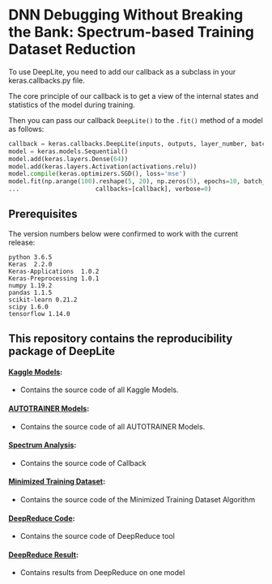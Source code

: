 # DNN Debugging Without Breaking the Bank: Spectrum-based Training Dataset Reduction

To use DeepLite, you need to add our callback as a subclass in your keras.callbacks.py file.

The core principle of our callback is to get a view of the internal states and statistics of the model during training.

Then you can pass our callback `DeepLite()` to the `.fit()` method of a model as follows:

```python
callback = keras.callbacks.DeepLite(inputs, outputs, layer_number, batch_size, startTime)
model = keras.models.Sequential()
model.add(keras.layers.Dense(64))
model.add(keras.layers.Activation(activations.relu))
model.compile(keras.optimizers.SGD(), loss='mse')
model.fit(np.arange(100).reshape(5, 20), np.zeros(5), epochs=10, batch_size=1, 
...                     callbacks=[callback], verbose=0)
```

## Prerequisites

The version numbers below were confirmed to work with the current release:

    python 3.6.5
    Keras  2.2.0
    Keras-Applications  1.0.2
    Keras-Preprocessing 1.0.1  
    numpy 1.19.2
    pandas 1.1.5
    scikit-learn 0.21.2
    scipy 1.6.0
    tensorflow 1.14.0

    
## This repository contains the reproducibility package of DeepLite
#### [Kaggle Models](https://github.com/ICSE2024paper/Test-Suite/tree/main/Kaggle%20Model): 
* Contains the source code of all Kaggle Models.
#### [AUTOTRAINER Models](https://github.com/FSE2024paper/Test-Suite/tree/main/AUTOTRAINER%20Model):
* Contains the source code of all AUTOTRAINER Models.
#### [Spectrum Analysis](https://github.com/FSE2024paper/Test-Suite/tree/main/Spectrum%20Analysis):
* Contains the source code of Callback
#### [Minimized Training Dataset](https://github.com/FSE2024paper/Test-Suite/tree/main/Minimized%20Test%20Suite):
* Contains the source code of the Minimized Training Dataset Algorithm
#### [DeepReduce Code](https://github.com/anonymousConference2025/DeepLite/tree/main/DeepReduce%20Code):
* Contains the source code of DeepReduce tool 
#### [DeepReduce Result](https://github.com/anonymousConference2025/DeepLite/tree/main/DeepReduce%20Result/DLR):
* Contains results from DeepReduce on one model 
